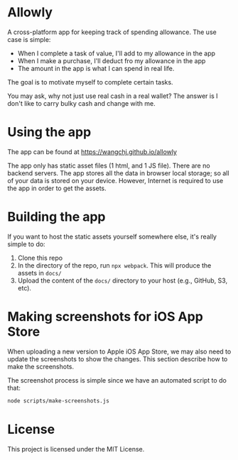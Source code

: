 # Allowly

A cross-platform app for keeping track of spending allowance. The use case is simple:

- When I complete a task of value, I'll add to my allowance in the app
- When I make a purchase, I'll deduct fro my allowance in the app
- The amount in the app is what I can spend in real life.

The goal is to motivate myself to complete certain tasks.

You may ask, why not just use real cash in a real wallet? The answer is I don't like to carry
bulky cash and change with me.

# Using the app

The app can be found at https://wangchj.github.io/allowly

The app only has static asset files (1 html, and 1 JS file). There are no backend servers. The app
stores all the data in browser local storage; so all of your data is stored on your device. However,
Internet is required to use the app in order to get the assets.

# Building the app

If you want to host the static assets yourself somewhere else, it's really simple to do:

1. Clone this repo
1. In the directory of the repo, run `npx webpack`. This will produce the assets in `docs/`
1. Upload the content of the `docs/` directory to your host (e.g., GitHub, S3, etc).

# Making screenshots for iOS App Store

When uploading a new version to Apple iOS App Store, we may also need to update the screenshots to
show the changes. This section describe how to make the screenshots.

The screenshot process is simple since we have an automated script to do that:

```bash
node scripts/make-screenshots.js
```

# License
This project is licensed under the MIT License.
